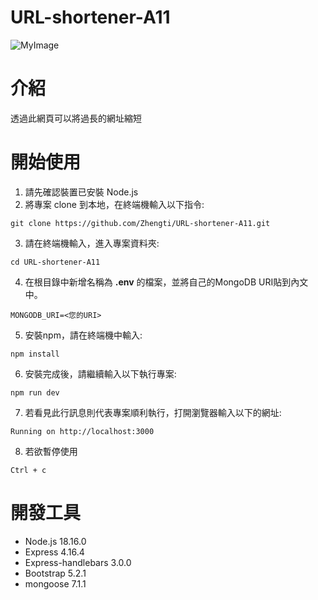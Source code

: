 # URL-shortener-A11
![MyImage](https://github.com/Zhengti/picture/blob/main/URL-shortener.jpg)


# 介紹
透過此網頁可以將過長的網址縮短


# 開始使用
1. 請先確認裝置已安裝 Node.js
2. 將專案 clone 到本地，在終端機輸入以下指令:
```
git clone https://github.com/Zhengti/URL-shortener-A11.git
```
3. 請在終端機輸入，進入專案資料夾:
```
cd URL-shortener-A11
```
4. 在根目錄中新增名稱為 **.env** 的檔案，並將自己的MongoDB URI貼到內文中。
```
MONGODB_URI=<您的URI>
```
5. 安裝npm，請在終端機中輸入:
```
npm install 
```
6. 安裝完成後，請繼續輸入以下執行專案:
```
npm run dev
```
7. 若看見此行訊息則代表專案順利執行，打開瀏覽器輸入以下的網址:
```
Running on http://localhost:3000 
```
8. 若欲暫停使用
```
Ctrl + c 
```

# 開發工具
- Node.js 18.16.0 
- Express 4.16.4 
- Express-handlebars 3.0.0 
- Bootstrap 5.2.1 
- mongoose 7.1.1
